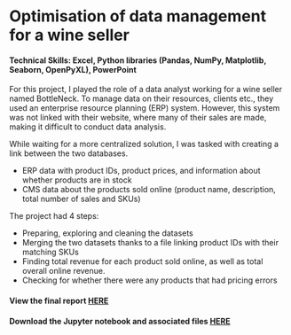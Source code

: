 # Optimisation of data management for a wine seller
#### Technical Skills: Excel, Python libraries (Pandas, NumPy, Matplotlib, Seaborn, OpenPyXL), PowerPoint

For this project, I played the role of a data analyst working for a wine seller named BottleNeck. To manage data on their resources, clients etc., they used an enterprise resource planning (ERP) system. However, this system was not linked with their website, where many of their sales are made, making it difficult to conduct data analysis.

While waiting for a more centralized solution, I was tasked with creating a link between the two databases.
- ERP data with product IDs, product prices, and information about whether products are in stock
- CMS data about the products sold online (product name, description, total number of sales and SKUs)

The project had 4 steps:
- Preparing, exploring and cleaning the datasets
- Merging the two datasets thanks to a file linking product IDs with their matching SKUs
- Finding total revenue for each product sold online, as well as total overall online revenue.
- Checking for whether there were any products that had pricing errors

#### View the final report [HERE](https://flossytoo.github.io/portfolio/Project_5/wine_sales.pdf)

#### Download the Jupyter notebook and associated files [HERE](https://flossytoo.github.io/portfolio/Project_5/Jupyter.zip)
